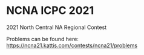 # NCNA ICPC 2021
2021 North Central NA Regional Contest

Problems can be found here: https://ncna21.kattis.com/contests/ncna21/problems

